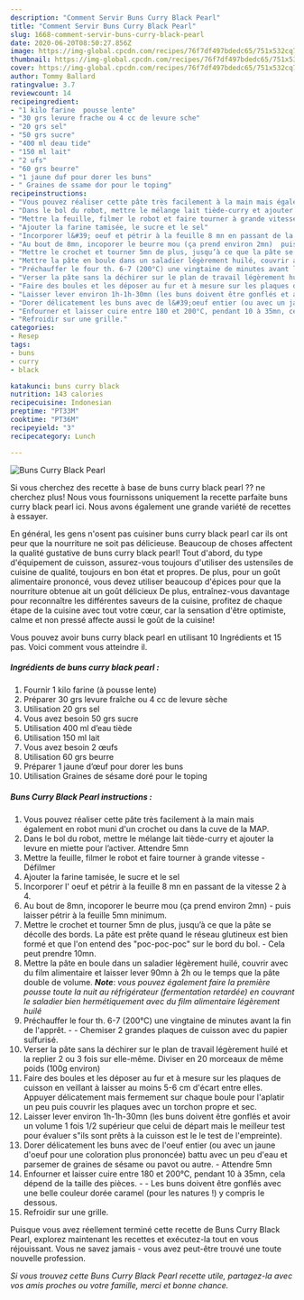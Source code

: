 ```yaml
---
description: "Comment Servir Buns Curry Black Pearl"
title: "Comment Servir Buns Curry Black Pearl"
slug: 1668-comment-servir-buns-curry-black-pearl
date: 2020-06-20T08:50:27.856Z
image: https://img-global.cpcdn.com/recipes/76f7df497bdedc65/751x532cq70/buns-curry-black-pearl-photo-principale-de-la-recette.jpg
thumbnail: https://img-global.cpcdn.com/recipes/76f7df497bdedc65/751x532cq70/buns-curry-black-pearl-photo-principale-de-la-recette.jpg
cover: https://img-global.cpcdn.com/recipes/76f7df497bdedc65/751x532cq70/buns-curry-black-pearl-photo-principale-de-la-recette.jpg
author: Tommy Ballard
ratingvalue: 3.7
reviewcount: 14
recipeingredient:
- "1 kilo farine  pousse lente"
- "30 grs levure frache ou 4 cc de levure sche"
- "20 grs sel"
- "50 grs sucre"
- "400 ml deau tide"
- "150 ml lait"
- "2 ufs"
- "60 grs beurre"
- "1 jaune duf pour dorer les buns"
- " Graines de ssame dor pour le toping"
recipeinstructions:
- "Vous pouvez réaliser cette pâte très facilement à la main mais également en robot muni d&#39;un crochet ou dans la cuve de la MAP."
- "Dans le bol du robot, mettre le mélange lait tiède-curry et ajouter la levure en miette pour l’activer. Attendre 5mn"
- "Mettre la feuille, filmer le robot et faire tourner à grande vitesse - Défilmer"
- "Ajouter la farine tamisée, le sucre et le sel"
- "Incorporer l&#39; oeuf et pétrir à la feuille 8 mn en passant de la vitesse 2 à 4."
- "Au bout de 8mn, incoporer le beurre mou (ça prend environ 2mn)  puis laisser pétrir à la feuille 5mn minimum."
- "Mettre le crochet et tourner 5mn de plus, jusqu’à ce que la pâte se décolle des bords. La pâte est prête quand le réseau glutineux est bien formé et que l&#39;on entend des &#34;poc-poc-poc&#34; sur le bord du bol.  Cela peut prendre 10mn."
- "Mettre la pâte en boule dans un saladier légèrement huilé, couvrir avec du film alimentaire et laisser lever 90mn à 2h ou le temps que la pâte double de volume. **_Note_**: _vous pouvez également faire la première pousse toute la nuit au réfrigérateur (fermentation retardée) en couvrant le saladier bien hermétiquement avec du film alimentaire légèrement huilé_"
- "Préchauffer le four th. 6-7 (200°C) une vingtaine de minutes avant la fin de l&#39;apprêt.   Chemiser 2 grandes plaques de cuisson avec du papier sulfurisé."
- "Verser la pâte sans la déchirer sur le plan de travail légèrement huilé et la replier 2 ou 3 fois sur elle-même. Diviser en 20 morceaux de même poids (100g environ)"
- "Faire des boules et les déposer au fur et à mesure sur les plaques de cuisson en veillant à laisser au moins 5-6 cm d&#39;écart entre elles. Appuyer délicatement mais fermement sur chaque boule pour l&#39;aplatir un peu puis couvrir les plaques avec un torchon propre et sec."
- "Laisser lever environ 1h-1h-30mn (les buns doivent être gonflés et avoir un volume 1 fois 1/2 supérieur que celui de départ mais le meilleur test pour évaluer s&#34;ils sont prêts à la cuisson est le le test de l&#39;empreinte)."
- "Dorer délicatement les buns avec de l&#39;oeuf entier (ou avec un jaune d&#39;oeuf pour une coloration plus prononcée) battu avec un peu d&#39;eau et parsemer de graines de sésame ou pavot ou autre. Attendre 5mn"
- "Enfourner et laisser cuire entre 180 et 200°C, pendant 10 à 35mn, cela dépend de la taille des pièces.   Les buns doivent être gonflés avec une belle couleur dorée caramel (pour les natures !) y compris le dessous."
- "Refroidir sur une grille."
categories:
- Resep
tags:
- buns
- curry
- black

katakunci: buns curry black 
nutrition: 143 calories
recipecuisine: Indonesian
preptime: "PT33M"
cooktime: "PT36M"
recipeyield: "3"
recipecategory: Lunch

---
```



![Buns Curry Black Pearl](https://img-global.cpcdn.com/recipes/76f7df497bdedc65/751x532cq70/buns-curry-black-pearl-photo-principale-de-la-recette.jpg)

Si vous cherchez des recette à base de buns curry black pearl ?? ne cherchez plus! Nous vous fournissons uniquement la recette parfaite buns curry black pearl ici. Nous avons également une grande variété de recettes à essayer.

En général, les gens n'osent pas cuisiner buns curry black pearl car ils ont peur que la nourriture ne soit pas délicieuse. Beaucoup de choses affectent la qualité gustative de buns curry black pearl! Tout d'abord, du type d'équipement de cuisson, assurez-vous toujours d'utiliser des ustensiles de cuisine de qualité, toujours en bon état et propres. De plus, pour un goût alimentaire prononcé, vous devez utiliser beaucoup d'épices pour que la nourriture obtenue ait un goût délicieux De plus, entraînez-vous davantage pour reconnaître les différentes saveurs de la cuisine, profitez de chaque étape de la cuisine avec tout votre cœur, car la sensation d'être optimiste, calme et non pressé affecte aussi le goût de la cuisine!

<!--inarticleads1-->

Vous pouvez avoir buns curry black pearl en utilisant 10 Ingrédients et 15 pas. Voici comment vous atteindre il.

##### Ingrédients de buns curry black pearl :

1. Fournir 1 kilo farine (à pousse lente)
1. Préparer 30 grs levure fraîche ou 4 cc de levure sèche
1. Utilisation 20 grs sel
1. Vous avez besoin 50 grs sucre
1. Utilisation 400 ml d’eau tiède
1. Utilisation 150 ml lait
1. Vous avez besoin 2 œufs
1. Utilisation 60 grs beurre
1. Préparer 1 jaune d’œuf pour dorer les buns
1. Utilisation  Graines de sésame doré pour le toping




<!--inarticleads2-->

##### Buns Curry Black Pearl instructions :

1. Vous pouvez réaliser cette pâte très facilement à la main mais également en robot muni d&#39;un crochet ou dans la cuve de la MAP.
1. Dans le bol du robot, mettre le mélange lait tiède-curry et ajouter la levure en miette pour l’activer. Attendre 5mn
1. Mettre la feuille, filmer le robot et faire tourner à grande vitesse - Défilmer
1. Ajouter la farine tamisée, le sucre et le sel
1. Incorporer l&#39; oeuf et pétrir à la feuille 8 mn en passant de la vitesse 2 à 4.
1. Au bout de 8mn, incoporer le beurre mou (ça prend environ 2mn)  - puis laisser pétrir à la feuille 5mn minimum.
1. Mettre le crochet et tourner 5mn de plus, jusqu’à ce que la pâte se décolle des bords. La pâte est prête quand le réseau glutineux est bien formé et que l&#39;on entend des &#34;poc-poc-poc&#34; sur le bord du bol.  - Cela peut prendre 10mn.
1. Mettre la pâte en boule dans un saladier légèrement huilé, couvrir avec du film alimentaire et laisser lever 90mn à 2h ou le temps que la pâte double de volume. **_Note_**: _vous pouvez également faire la première pousse toute la nuit au réfrigérateur (fermentation retardée) en couvrant le saladier bien hermétiquement avec du film alimentaire légèrement huilé_
1. Préchauffer le four th. 6-7 (200°C) une vingtaine de minutes avant la fin de l&#39;apprêt.  -  - Chemiser 2 grandes plaques de cuisson avec du papier sulfurisé.
1. Verser la pâte sans la déchirer sur le plan de travail légèrement huilé et la replier 2 ou 3 fois sur elle-même. Diviser en 20 morceaux de même poids (100g environ)
1. Faire des boules et les déposer au fur et à mesure sur les plaques de cuisson en veillant à laisser au moins 5-6 cm d&#39;écart entre elles. Appuyer délicatement mais fermement sur chaque boule pour l&#39;aplatir un peu puis couvrir les plaques avec un torchon propre et sec.
1. Laisser lever environ 1h-1h-30mn (les buns doivent être gonflés et avoir un volume 1 fois 1/2 supérieur que celui de départ mais le meilleur test pour évaluer s&#34;ils sont prêts à la cuisson est le le test de l&#39;empreinte).
1. Dorer délicatement les buns avec de l&#39;oeuf entier (ou avec un jaune d&#39;oeuf pour une coloration plus prononcée) battu avec un peu d&#39;eau et parsemer de graines de sésame ou pavot ou autre. - Attendre 5mn
1. Enfourner et laisser cuire entre 180 et 200°C, pendant 10 à 35mn, cela dépend de la taille des pièces.  -  - Les buns doivent être gonflés avec une belle couleur dorée caramel (pour les natures !) y compris le dessous.
1. Refroidir sur une grille.




<!--inarticleads1-->

<p>
Puisque vous avez réellement terminé cette recette de Buns Curry Black Pearl, explorez maintenant les recettes et exécutez-la tout en vous réjouissant. Vous ne savez jamais - vous avez peut-être trouvé une toute nouvelle profession.
</p>

<p>
<i>Si vous trouvez cette Buns Curry Black Pearl recette utile, partagez-la avec vos amis proches ou votre famille, merci et bonne chance.</i>
</p>
